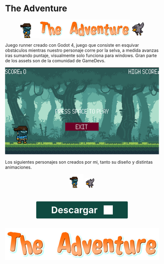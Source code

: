 # The Adventure

<p style="display: flex; justify-content: center; align-items: center">
  <img width="60px"  height="60px" src="./rawder_walk_without_gun.gif" alt="Personaje Principal">
  <img width="300px" src="./the_adventure.png" alt="" >
  <img width="45px" height="45px" src="./bird-fly.gif" alt="Pájaro Obstáculo">
</p>

Juego runner creado con Godot 4, juego que consiste en esquivar obstáculos mientras nuestro personaje corre por la selva, a medida avanzas iras sumando puntaje, visualmente solo funciona para windows. Gran parte de los assets son de la comunidad de GameDevs.

<p align="center">
  <img src="./portada.png" alt="Descripción de la imagen">
</p>

Los siguientes personajes son creados por mi, tanto su diseño y distintas animaciones.

<p align="center">
  <img src="./rawder_walk_without_gun.gif" alt="Personaje Principal">
  <img src="./bird-fly.gif" alt="Pájaro Obstáculo">
</p>

<p align="center" style="margin-top: 40px">
    <a style="color: white; font-size: 30px; font-weight: bold; text-decoration: none; border: 2px solid white; border-radius: 5px; padding: 10px 50px; background-color: #0f4a40; display: flex; gap: 20px; align-items: center; justify-content:center; width: 200px;" href="./TheAdventure.exe">
      <span>Descargar</span>
      <img src="./download.png" width="30px" height="30px">
    </a>
    <img style="margin-top: 30px;" src="./the_adventure.png" alt="The Adventure"/>
</p>
